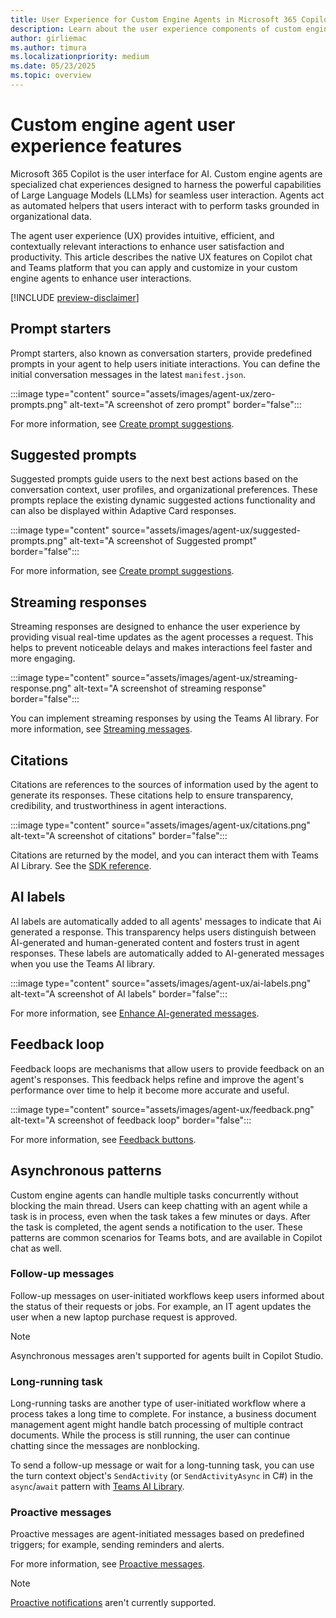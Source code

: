 ```yaml
---
title: User Experience for Custom Engine Agents in Microsoft 365 Copilot
description: Learn about the user experience components of custom engine agents in Microsoft 365 Copilot.
author: girliemac
ms.author: timura
ms.localizationpriority: medium
ms.date: 05/23/2025
ms.topic: overview
---
```


# Custom engine agent user experience features

Microsoft 365 Copilot is the user interface for AI. Custom engine agents are specialized chat experiences designed to harness the powerful capabilities of Large Language Models (LLMs) for seamless user interaction. Agents act as automated helpers that users interact with to perform tasks grounded in organizational data.

The agent user experience (UX) provides intuitive, efficient, and contextually relevant interactions to enhance user satisfaction and productivity. This article describes the native UX features on Copilot chat and Teams platform that you can apply and customize in your custom engine agents to enhance user interactions.

[!INCLUDE [preview-disclaimer](includes/preview-disclaimer-cea.md)]

## Prompt starters

Prompt starters, also known as conversation starters, provide predefined prompts in your agent to help users initiate interactions. You can define the initial conversation messages in the latest `manifest.json`.

:::image type="content" source="assets/images/agent-ux/zero-prompts.png" alt-text="A screenshot of zero prompt" border="false":::

For more information, see [Create prompt suggestions](/microsoftteams/platform/bots/how-to/conversations/prompt-suggestions?context=/microsoft-365-copilot/extensibility/context).

## Suggested prompts

Suggested prompts guide users to the next best actions based on the conversation context, user profiles, and organizational preferences. These prompts replace the existing dynamic suggested actions functionality and can also be displayed within Adaptive Card responses.

:::image type="content" source="assets/images/agent-ux/suggested-prompts.png" alt-text="A screenshot of Suggested prompt" border="false":::

For more information, see [Create prompt suggestions](/microsoftteams/platform/bots/how-to/conversations/prompt-suggestions?context=/microsoft-365-copilot/extensibility/context).

## Streaming responses

Streaming responses are designed to enhance the user experience by providing visual real-time updates as the agent processes a request. This  helps to prevent noticeable delays and makes interactions feel faster and more engaging.

:::image type="content" source="assets/images/agent-ux/streaming-response.png" alt-text="A screenshot of streaming response" border="false":::

You can implement streaming responses by using the Teams AI library. For more information, see [Streaming messages](/microsoftteams/platform/bots/streaming-ux?context=/microsoft-365-copilot/extensibility/context).

## Citations

Citations are references to the sources of information used by the agent to generate its responses. These citations help to ensure transparency, credibility, and trustworthiness in agent interactions.

:::image type="content" source="assets/images/agent-ux/citations.png" alt-text="A screenshot of citations" border="false":::

Citations are returned by the model, and you can interact them with Teams AI Library. See the [SDK reference](/javascript/api/%40microsoft/teams-ai/citation?context=/microsoft-365-copilot/extensibility/context).

## AI labels

AI labels are automatically added to all agents' messages to indicate that Ai generated a response. This transparency helps users distinguish between AI-generated and human-generated content and fosters trust in agent responses. These labels are automatically added to AI-generated messages when you use the Teams AI library.

:::image type="content" source="assets/images/agent-ux/ai-labels.png" alt-text="A screenshot of AI labels" border="false":::

For more information, see [Enhance AI-generated messages](/microsoftteams/platform/bots/how-to/bot-messages-ai-generated-content#sensitivity-label?context=/microsoft-365-copilot/extensibility/context).

## Feedback loop

Feedback loops are mechanisms that allow users to provide feedback on an agent's responses. This feedback helps refine and improve the agent's performance over time to help it become more accurate and useful.

:::image type="content" source="assets/images/agent-ux/feedback.png" alt-text="A screenshot of feedback loop" border="false":::

For more information, see [Feedback buttons](/microsoftteams/platform/bots/how-to/bot-messages-ai-generated-content#feedback-buttons?context=/microsoft-365-copilot/extensibility/context).

## Asynchronous patterns

Custom engine agents can handle multiple tasks concurrently without blocking the main thread. Users can keep chatting with an agent while a task is in process, even when the task takes a few minutes or days. After the task is completed, the agent sends a notification to the user. These patterns are common scenarios for Teams bots, and are available in Copilot chat as well.

### Follow-up messages

Follow-up messages on user-initiated workflows keep users informed about the status of their requests or jobs. For example, an IT agent updates the user when a new laptop purchase request is approved.

> [!NOTE]
> Asynchronous messages aren't supported for agents built in Copilot Studio.

### Long-running task

Long-running tasks are another type of user-initiated workflow where a process takes a long time to complete. For instance, a business document management agent might handle batch processing of multiple contract documents. While the process is still running, the user can continue chatting since the messages are nonblocking.

To send a follow-up message or wait for a long-tunning task, you can use the turn context object's `SendActivity` (or `SendActivityAsync` in C#) in the `async`/`await` pattern with [Teams AI Library](https://github.com/microsoft/teams-ai).

### Proactive messages

Proactive messages are agent-initiated messages based on predefined triggers; for example, sending reminders and alerts.

For more information, see [Proactive messages](/microsoftteams/platform/bots/how-to/conversations/send-proactive-messages?context=/microsoft-365-copilot/extensibility/context).

> [!NOTE]
> [Proactive notifications](/microsoftteams/platform/bots/how-to/conversations/send-proactive-messages#notification-messages?context=/microsoft-365-copilot/extensibility/context) aren't currently supported.